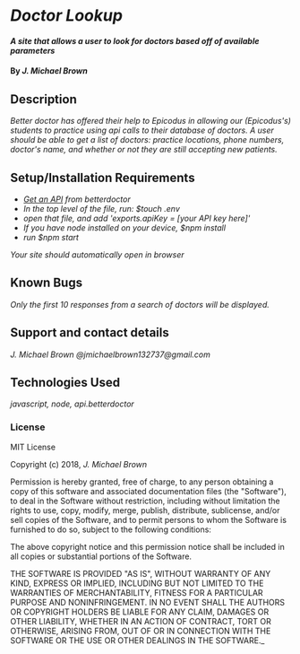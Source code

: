 # _Doctor Lookup_

#### _A site that allows a user to look for doctors based off of available parameters_

#### By _**J. Michael Brown**_

## Description

_Better doctor has offered their help to Epicodus in allowing our (Epicodus's) students to practice using api calls to their database of doctors. A user should be able to get a list of doctors: practice locations, phone numbers, doctor's name, and whether or not they are still accepting new patients._

## Setup/Installation Requirements

* _[Get an API](https://developer.betterdoctor.com/) from betterdoctor_
* _In the top level of the file, run: $touch .env_
* _open that file, and add 'exports.apiKey = [your API key here]'_
* _If you have node installed on your device, $npm install_
* _run $npm start_

_Your site should automatically open in browser_

## Known Bugs

_Only the first 10 responses from a search of doctors will be displayed._

## Support and contact details

_J. Michael Brown @jmichaelbrown132737@gmail.com_

## Technologies Used

_javascript, node, api.betterdoctor_

### License

MIT License

Copyright (c) 2018, _J. Michael Brown_  

Permission is hereby granted, free of charge, to any person obtaining a copy
of this software and associated documentation files (the "Software"), to deal
in the Software without restriction, including without limitation the rights
to use, copy, modify, merge, publish, distribute, sublicense, and/or sell
copies of the Software, and to permit persons to whom the Software is
furnished to do so, subject to the following conditions:  

The above copyright notice and this permission notice shall be included in all
copies or substantial portions of the Software.

THE SOFTWARE IS PROVIDED "AS IS", WITHOUT WARRANTY OF ANY KIND, EXPRESS OR
IMPLIED, INCLUDING BUT NOT LIMITED TO THE WARRANTIES OF MERCHANTABILITY,
FITNESS FOR A PARTICULAR PURPOSE AND NONINFRINGEMENT. IN NO EVENT SHALL THE
AUTHORS OR COPYRIGHT HOLDERS BE LIABLE FOR ANY CLAIM, DAMAGES OR OTHER
LIABILITY, WHETHER IN AN ACTION OF CONTRACT, TORT OR OTHERWISE, ARISING FROM,
OUT OF OR IN CONNECTION WITH THE SOFTWARE OR THE USE OR OTHER DEALINGS IN THE
SOFTWARE._
